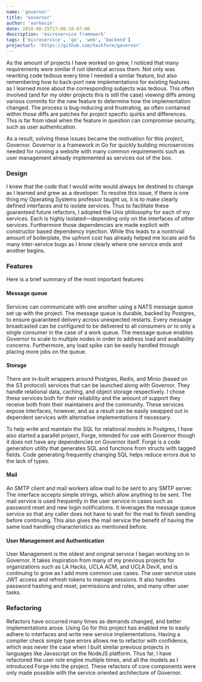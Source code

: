 ```yaml
---
name: 'governor'
title: 'Governor'
author: 'xorkevin'
date: 2018-06-25T17:08:18-07:00
description: 'microservice framework'
tags: ['microservice', 'go', 'web', 'backend']
projecturl: 'https://github.com/hackform/governor'
---
```


As the amount of projects I have worked on grew, I noticed that many
requirements were similar if not identical across them. Not only was rewriting
code tedious every time I needed a similar feature, but also remembering how to
back-port new implementations for existing features as I learned more about the
corresponding subjects was tedious. This often involved (and for my older
projects this is still the case) viewing diffs among various commits for the
new feature to determine how the implementation changed. The process is
bug-inducing and frustrating, as often contained within those diffs are patches
for project specific quirks and differences. This is far from ideal when the
feature in question can compromise security, such as user authentication.

As a result, solving these issues became the motivation for this project,
Governor. Governor is a framework in Go for quickly building microservices
needed for running a website with many common requirements such as user
management already implemented as services out of the box.

### Design

I knew that the code that I would write would always be destined to change as I
learned and grew as a developer. To resolve this issue, if there is one thing
my Operating Systems professor taught us, it is to make clearly defined
interfaces and to isolate services. Thus to facilitate these guaranteed future
refactors, I adopted the Unix philosophy for each of my services. Each is
highly isolated&mdash;depending only on the interfaces of other services.
Furthermore those dependencies are made explicit with constructor based
dependency injection. While this leads to a nontrivial amount of boilerplate,
the upfront cost has already helped me locate and fix many inter-service bugs
as I know clearly where one service ends and another begins.

### Features

Here is a brief summary of the most important features:

#### Message queue

Services can communicate with one another using a NATS message queue set up
with the project. The message queue is durable, backed by Postgres, to ensure
guaranteed delivery across unexpected restarts. Every message broadcasted can
be configured to be delivered to all consumers or to only a single consumer in
the case of a work queue. The message queue enables Governor to scale to
multiple nodes in order to address load and availability concerns. Furthermore,
any load spike can be easily handled through placing more jobs on the queue.

#### Storage

There are in-built wrappers around Postgres, Redis, and Minio (based on the S3
protocol) services that can be launched along with Governor. They handle
relational data, caching, and object storage respectively. I chose these
services both for their reliability and the amount of support they receive both
from their maintainers and the community. These services expose interfaces,
however, and as a result can be easily swapped out in dependent services with
alternative implementations if necessary.

To help write and maintain the SQL for relational models in Postgres, I have
also started a parallel project, Forge, intended for use with Governor though
it does not have any dependencies on Governor itself. Forge is a code
generation utility that generates SQL and functions from structs with tagged
fields. Code generating frequently changing SQL helps reduce errors due to the
lack of types.

#### Mail

An SMTP client and mail workers allow mail to be sent to any SMTP server. The
interface accepts simple strings, which allow anything to be sent. The mail
service is used frequently in the user service in cases such as password reset
and new login notifications. It leverages the message queue service so that any
caller does not have to wait for the mail to finish sending before continuing.
This also gives the mail service the benefit of having the same load handling
characteristics as mentioned before.

#### User Management and Authentication

User Management is the oldest and original service I began working on in
Governor. It takes inspiration from many of my previous projects for
organizations such as LA Hacks, UCLA ACM, and UCLA DevX, and is continuing to
grow as I add more common use cases. The user service uses JWT access and
refresh tokens to manage sessions. It also handles password hashing and reset,
permissions and roles, and many other user tasks.

### Refactoring

Refactors have occurred many times as demands changed, and better
implementations arose. Using Go for this project has enabled me to easily
adhere to interfaces and write new service implementations. Having a compiler
check simple type errors allows me to refactor with confidence, which was never
the case when I built similar previous projects in languages like Javascript on
the NodeJS platform. Thus far, I have refactored the user role engine multiple
times, and all the models as I introduced Forge into the project. These
refactors of core components were only made possible with the service oriented
architecture of Governor.
